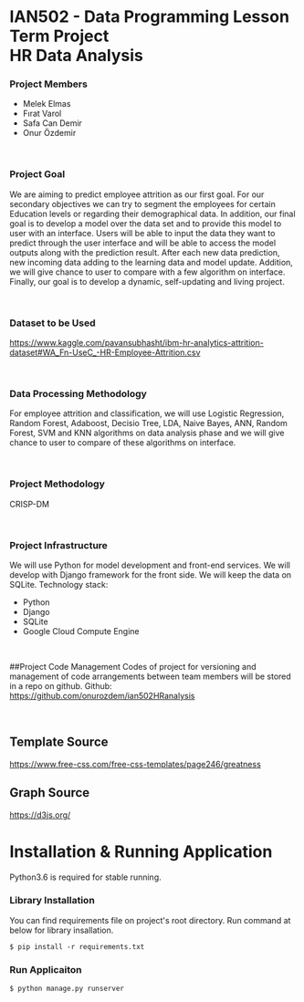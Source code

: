 # IAN502 - Data Programming Lesson  Term Project <br> HR Data Analysis 

### Project Members
- Melek Elmas
- Fırat Varol 
- Safa Can Demir 
- Onur Özdemir

<br>

### Project Goal
We are aiming to predict employee attrition as our first goal. For our secondary objectives we can try to segment the employees for certain Education levels or regarding their demographical data.
In addition, our final goal is to develop a model over the data set and to provide this model to user with an interface. Users will be able to input the data they want to predict through the user interface and will be able to access the model outputs along with the prediction result. After each new data prediction, new incoming data adding to the learning data and model update. Addition, we will give chance to user to compare with a few algorithm on interface. 
Finally, our goal is to develop a dynamic, self-updating and living project.

<br>

### Dataset to be Used
https://www.kaggle.com/pavansubhasht/ibm-hr-analytics-attrition-dataset#WA_Fn-UseC_-HR-Employee-Attrition.csv

<br>

### Data Processing Methodology
For employee attrition and classification, we will use Logistic Regression, Random Forest, Adaboost, Decisio Tree, LDA, Naive Bayes, ANN, Random Forest, SVM and KNN algorithms on data analysis phase and we will give chance to user to compare of these algorithms on interface.  

<br>

### Project Methodology
CRISP-DM

<br>

### Project Infrastructure
We will use Python for model development and front-end services. We will develop with Django framework for the front side. We will keep the data on SQLite. Technology stack:
-	Python
-	Django 
-	SQLite
-	Google Cloud Compute Engine

<br>

##Project Code Management
Codes of project for versioning and management of code arrangements between team members will be stored in a repo on github.
Github: https://github.com/onurozdem/ian502HRanalysis

<br>

## Template Source
https://www.free-css.com/free-css-templates/page246/greatness

## Graph Source
https://d3js.org/

# Installation & Running Application
Python3.6 is required for stable running.

### Library Installation
You can find requirements file on project's root directory. Run command at below for library insallation.

    $ pip install -r requirements.txt 

### Run Applicaiton

    $ python manage.py runserver 
